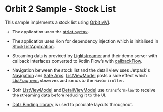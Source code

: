 # Orbit 2 Sample - Stock List

This sample implements a stock list using [Orbit MVI](https://github.com/babylonhealth/orbit-mvi).

- The application uses the [strict syntax](../../strict-syntax.md).

- The application uses Koin for dependency injection which is initialised in
  [StockListApplication](src/main/kotlin/com/babylon/orbit2/sample/stocklist/StockListApplication.kt).

- Streaming data is provided by [Lightstreamer](https://lightstreamer.com) and
  their demo server with callback interfaces converted to Kotlin Flow's with
  [callbackFlow](https://kotlin.github.io/kotlinx.coroutines/kotlinx-coroutines-core/kotlinx.coroutines.flow/callback-flow.html).

- Navigation between the stock list and the detail view uses Jetpack's [Navigation](https://developer.android.com/guide/navigation)
  and [Safe Args](https://developer.android.com/guide/navigation/navigation-pass-data#Safe-args).
  [ListViewModel](src/main/kotlin/com/babylon/orbit2/sample/stocklist/list/business/ListViewModel.kt)
  posts a side effect which [ListFragment](src/main/kotlin/com/babylon/orbit2/sample/stocklist/list/ui/ListFragment.kt)
  observes and sends to the `NavController`.

- Both [ListViewModel](src/main/kotlin/com/babylon/orbit2/sample/stocklist/list/business/ListViewModel.kt)
  and [DetailViewModel](src/main/kotlin/com/babylon/orbit2/sample/stocklist/detail/business/DetailViewModel.kt)
  use `transformFlow` to receive the streaming data before reducing it to the
  UI.

- [Data Binding Library](https://developer.android.com/topic/libraries/data-binding)
  is used to populate layouts throughout.
